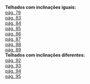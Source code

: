 <b>Telhados com inclinações iguais:</b>
<br><a href="https://github.com/paulohscwb/geometria-descritiva/blob/main/telhados/casa.html" target="_blank">pág. 79</a>
<br><a href="https://github.com/paulohscwb/geometria-descritiva/blob/main/telhados/telhado33.html" target="_blank">pág. 83</a>
<br><a href="https://github.com/paulohscwb/geometria-descritiva/blob/main/telhados/telhado34.html" target="_blank">pág. 84</a>
<br><a href="https://github.com/paulohscwb/geometria-descritiva/blob/main/telhados/telhado35.html" target="_blank">pág. 85</a>
<br><a href="https://github.com/paulohscwb/geometria-descritiva/blob/main/telhados/telhado36.html" target="_blank">pág. 86</a>
<br><a href="https://github.com/paulohscwb/geometria-descritiva/blob/main/telhados/telhado37.html" target="_blank">pág. 87</a>
<br><a href="https://github.com/paulohscwb/geometria-descritiva/blob/main/telhados/telhado38.html" target="_blank">pág. 88</a>
<br><a href="https://github.com/paulohscwb/geometria-descritiva/blob/main/telhados/telhado39.html" target="_blank">pág. 89</a>
<br><b>Telhados com inclinações diferentes:</b>
<br><a href="https://github.com/paulohscwb/geometria-descritiva/blob/main/telhados/telhado43.html" target="_blank">pág. 92</a>
<br><a href="https://github.com/paulohscwb/geometria-descritiva/blob/main/telhados/telhado44.html" target="_blank">pág. 93</a>
<br><a href="https://github.com/paulohscwb/geometria-descritiva/blob/main/telhados/telhado45.html" target="_blank">pág. 94</a>
<br><a href="https://github.com/paulohscwb/geometria-descritiva/blob/main/telhados/telhado46.html" target="_blank">pág. 95</a>
